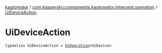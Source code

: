 [kautomator](../index.md) / [com.kaspersky.components.kautomator.intercept.operation](index.md) / [UiDeviceAction](./-ui-device-action.md)

# UiDeviceAction

`typealias UiDeviceAction = `[`UiOperation`](-ui-operation/index.md)`<UiDevice>`